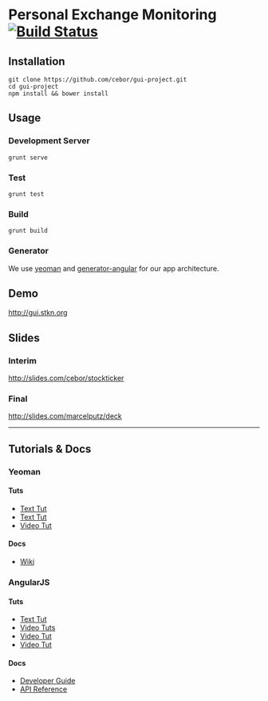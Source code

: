 Personal Exchange Monitoring [![Build Status](https://travis-ci.org/cebor/gui-project.svg)](https://travis-ci.org/cebor/gui-project)
===========

Installation
-----------
```
git clone https://github.com/cebor/gui-project.git
cd gui-project
npm install && bower install
```

Usage
-----------
### Development Server
```
grunt serve
```

### Test
```
grunt test
```

### Build
```
grunt build
```

### Generator
We use [yeoman](http://yeoman.io) and [generator-angular](https://github.com/yeoman/generator-angular)
for our app architecture.

Demo
-----------
http://gui.stkn.org

Slides
-----------

### Interim
http://slides.com/cebor/stockticker

### Final
http://slides.com/marcelputz/deck

***

Tutorials & Docs
-----------

### Yeoman

#### Tuts
- [Text Tut](http://code.tutsplus.com/tutorials/building-apps-with-the-yeoman-workflow--net-33254)
- [Text Tut](http://www.thinkster.io/angularjs/r1gRPYp4kM/angularjs-tutorial-learn-to-build-modern-webapps)
- [Video Tut](https://www.youtube.com/watch?v=rqdRXqeqgZs)

#### Docs
- [Wiki](https://github.com/yeoman/yeoman/wiki)

### AngularJS

#### Tuts
- [Text Tut](http://docs.angularjs.org/tutorial)
- [Video Tuts](https://www.youtube.com/user/angularjs)
- [Video Tut](https://www.youtube.com/watch?v=i9MHigUZKEM)
- [Video Tut](https://www.youtube.com/watch?v=M4spK4QeUKY)

#### Docs
- [Developer Guide](http://code.angularjs.org/1.2.16/docs/guide)
- [API Reference](http://code.angularjs.org/1.2.16/docs/api)

